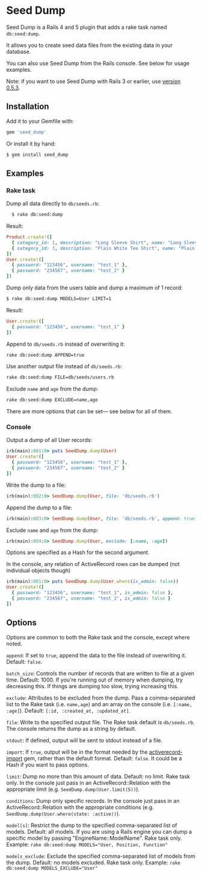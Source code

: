 Seed Dump
========

Seed Dump is a Rails 4 and 5 plugin that adds a rake task named `db:seed:dump`.

It allows you to create seed data files from the existing data in your database.

You can also use Seed Dump from the Rails console. See below for usage examples.

Note: if you want to use Seed Dump with Rails 3 or earlier, use [version 0.5.3](http://rubygems.org/gems/seed_dump/versions/0.5.3).

Installation
------------

Add it to your Gemfile with:
```ruby
gem 'seed_dump'
```
Or install it by hand:
```sh
$ gem install seed_dump
```
Examples
--------

### Rake task

Dump all data directly to `db/seeds.rb`:
```sh
  $ rake db:seed:dump
```
Result:
```ruby
Product.create!([
  { category_id: 1, description: "Long Sleeve Shirt", name: "Long Sleeve Shirt" },
  { category_id: 3, description: "Plain White Tee Shirt", name: "Plain T-Shirt" }
])
User.create!([
  { password: "123456", username: "test_1" },
  { password: "234567", username: "test_2" }
])
```

Dump only data from the users table and dump a maximum of 1 record:
```sh
$ rake db:seed:dump MODELS=User LIMIT=1
```

Result:
```ruby
User.create!([
  { password: "123456", username: "test_1" }
])
```

Append to `db/seeds.rb` instead of overwriting it:
```sh
rake db:seed:dump APPEND=true
```

Use another output file instead of `db/seeds.rb`:
```sh
rake db:seed:dump FILE=db/seeds/users.rb
```

Exclude `name` and `age` from the dump:
```sh
rake db:seed:dump EXCLUDE=name,age
```

There are more options that can be set— see below for all of them.

### Console

Output a dump of all User records:
```ruby
irb(main):001:0> puts SeedDump.dump(User)
User.create!([
  { password: "123456", username: "test_1" },
  { password: "234567", username: "test_2" }
])
```

Write the dump to a file:
```ruby
irb(main):002:0> SeedDump.dump(User, file: 'db/seeds.rb')
```

Append the dump to a file:
```ruby
irb(main):003:0> SeedDump.dump(User, file: 'db/seeds.rb', append: true)
```

Exclude `name` and `age` from the dump:
```ruby
irb(main):004:0> SeedDump.dump(User, exclude: [:name, :age])
```

Options are specified as a Hash for the second argument.

In the console, any relation of ActiveRecord rows can be dumped (not individual objects though)
```ruby
irb(main):001:0> puts SeedDump.dump(User.where(is_admin: false))
User.create!([
  { password: "123456", username: "test_1", is_admin: false },
  { password: "234567", username: "test_2", is_admin: false }
])
```

Options
-------

Options are common to both the Rake task and the console, except where noted.

`append`: If set to `true`, append the data to the file instead of overwriting it. Default: `false`.

`batch_size`: Controls the number of records that are written to file at a given time. Default: 1000. If you're running out of memory when dumping, try decreasing this. If things are dumping too slow, trying increasing this.

`exclude`: Attributes to be excluded from the dump. Pass a comma-separated list to the Rake task (i.e. `name,age`) and an array on the console (i.e. `[:name, :age]`). Default: `[:id, :created_at, :updated_at]`.

`file`: Write to the specified output file. The Rake task default is `db/seeds.rb`. The console returns the dump as a string by default.

`stdout`: If defined, output will be sent to stdout instead of a file.

`import`: If `true`, output will be in the format needed by the [activerecord-import](https://github.com/zdennis/activerecord-import) gem, rather than the default format. Default: `false`. It could be a Hash if you want to pass options.

`limit`: Dump no more than this amount of data. Default: no limit. Rake task only. In the console just pass in an ActiveRecord::Relation with the appropriate limit (e.g. `SeedDump.dump(User.limit(5))`).

`conditions`: Dump only specific records. In the console just pass in an ActiveRecord::Relation with the appropriate conditions (e.g. `SeedDump.dump(User.where(state: :active))`).

`model[s]`: Restrict the dump to the specified comma-separated list of models. Default: all models. If you are using a Rails engine you can dump a specific model by passing "EngineName::ModelName". Rake task only. Example: `rake db:seed:dump MODELS="User, Position, Function"`

`models_exclude`: Exclude the specified comma-separated list of models from the dump. Default: no models excluded. Rake task only. Example: `rake db:seed:dump MODELS_EXCLUDE="User"`
